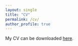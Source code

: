 ```yaml
---
layout: single
title: "CV"
permalink: /cv/
author_profile: true
---
```

My CV can be downloaded <a href="http://weiliangliu0.github.io/files/WeiliangLiu_Academic_CV.pdf" target="_blank">here</a>.